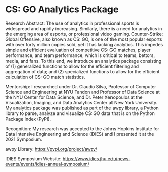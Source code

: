 # CS: GO Analytics Package

Research Abstract: The use of analytics in professional sports is widespread and rapidly increasing. Similarly, there is a need for analytics in the emerging area of esports, or professional video gaming. Counter-Strike: Global Offensive, also known as CS: GO, is one of the most popular esports with over forty million copies sold, yet it has lacking analytics. This impedes simple and efficient evaluation of competitive CS: GO matches, player performance, and team performance, which is critical to teams, bettors, media, and fans. To this end, we introduce an analytics package consisting of (1) generalized functions to allow for the efficient filtering and aggregation of data; and (2) specialized functions to allow for the efficient calculation of CS: GO match statistics.

Mentorship: I researched under Dr. Claudio Silva, Professor of Computer Science and Engineering at NYU Tandon and Professor of Data Science at the NYU Center for Data Science, and Dr. Peter Xenopoulos at the Visualization, Imaging, and Data Analytics Center at New York University. My analytics package was published as part of the awpy library, a Python library to parse, analyze and visualize CS: GO data that is on the Python Package Index (PyPI).

Recognition: My research was accepted to the Johns Hopkins Institute for Data Intensive Engineering and Science (IDIES) and I presented it at the 2021 Symposium.

awpy Library: https://pypi.org/project/awpy/

IDIES Symposium Website: https://www.idies.jhu.edu/news-events/events/idies-annual-symposium/


